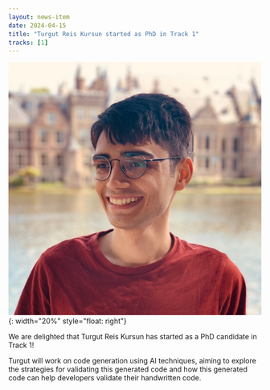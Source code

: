 ```yaml
---
layout: news-item
date: 2024-04-15
title: "Turgut Reis Kursun started as PhD in Track 1"
tracks: [1]
---
```


![](/img/turgut.jpeg){: width="20%" style="float: right"}

We are delighted that Turgut Reis Kursun has started as a PhD candidate in Track 1!

Turgut will work on code generation using AI techniques, aiming to explore the strategies for validating this generated code and how this generated code can help developers validate their handwritten code.